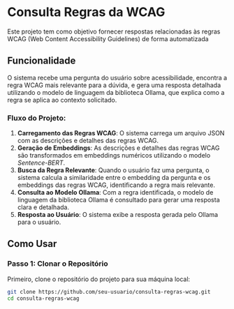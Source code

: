 # Consulta Regras da WCAG

Este projeto tem como objetivo fornecer respostas relacionadas às regras WCAG (Web Content Accessibility Guidelines) de forma automatizada

## Funcionalidade

O sistema recebe uma pergunta do usuário sobre acessibilidade, encontra a regra WCAG mais relevante para a dúvida, e gera uma resposta detalhada utilizando o modelo de linguagem da biblioteca Ollama, que explica como a regra se aplica ao contexto solicitado.

### Fluxo do Projeto:

1. **Carregamento das Regras WCAG**: O sistema carrega um arquivo JSON com as descrições e detalhes das regras WCAG.
2. **Geração de Embeddings**: As descrições e detalhes das regras WCAG são transformados em embeddings numéricos utilizando o modelo *Sentence-BERT*.
3. **Busca da Regra Relevante**: Quando o usuário faz uma pergunta, o sistema calcula a similaridade entre o embedding da pergunta e os embeddings das regras WCAG, identificando a regra mais relevante.
4. **Consulta ao Modelo Ollama**: Com a regra identificada, o modelo de linguagem da biblioteca Ollama é consultado para gerar uma resposta clara e detalhada.
5. **Resposta ao Usuário**: O sistema exibe a resposta gerada pelo Ollama para o usuário.

## Como Usar

### Passo 1: Clonar o Repositório

Primeiro, clone o repositório do projeto para sua máquina local:

```bash
git clone https://github.com/seu-usuario/consulta-regras-wcag.git
cd consulta-regras-wcag
